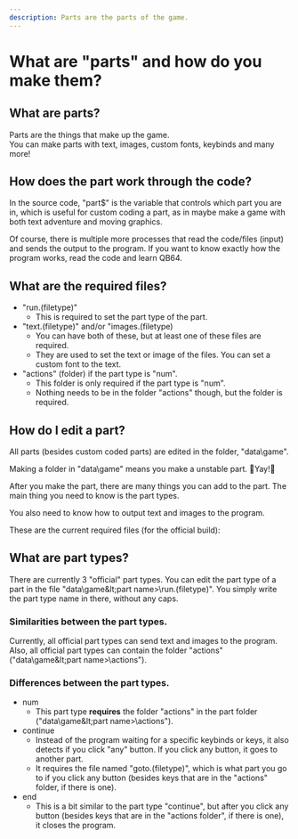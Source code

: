 ```yaml
---
description: Parts are the parts of the game.
---
```


# What are "parts" and how do you make them?

## What are parts?

Parts are the things that make up the game.  
You can make parts with text, images, custom fonts, keybinds and many more!

## How does the part work through the code?

In the source code, "part$" is the variable that controls which part you are in, which is useful for custom coding a part, as in maybe make a game with both text adventure and moving graphics.

Of course, there is multiple more processes that read the code/files \(input\) and sends the output to the program. If you want to know exactly how the program works, read the code and learn QB64.

## What are the required files?

* "run.\(filetype\)"
  * This is required to set the part type of the part.
* "text.\(filetype\)" and/or "images.\(filetype\)
  * You can have both of these, but at least one of these files are required.
  * They are used to set the text or image of the files. You can set a custom font to the text.
* "actions\" \(folder\) if the part type is "num".
  * This folder is only required if the part type is "num".
  * Nothing needs to be in the folder "actions" though, but the folder is required.

## How do I edit a part?

All parts \(besides custom coded parts\) are edited in the folder, "data\game\".

Making a folder in "data\game\" means you make a unstable part. 🎉Yay!🎉

After you make the part, there are many things you can add to the part. The main thing you need to know is the part types.

You also need to know how to output text and images to the program.

These are the current required files \(for the official build\):

## What are part types?

There are currently 3 "official" part types. You can edit the part type of a part in the file "data\game\&lt;part name&gt;\run.\(filetype\)". You simply write the part type name in there, without any caps.

### Similarities between the part types.

Currently, all official part types can send text and images to the program.  
Also, all official part types can contain the folder "actions" \("data\game\&lt;part name&gt;\actions\"\).

### Differences between the part types.

* num
  * This part type **requires** the folder "actions" in the part folder \("data\game\&lt;part name&gt;\actions\"\).
* continue
  * Instead of the program waiting for a specific keybinds or keys, it also detects if you click "any" button. If you click any button, it goes to another part.
  * It requires the file named "goto.\(filetype\)", which is what part you go to if you click any button \(besides keys that are in the "actions" folder, if there is one\).
* end
  * This is a bit similar to the part type "continue", but after you click any button \(besides keys that are in the "actions folder", if there is one\), it closes the program.

